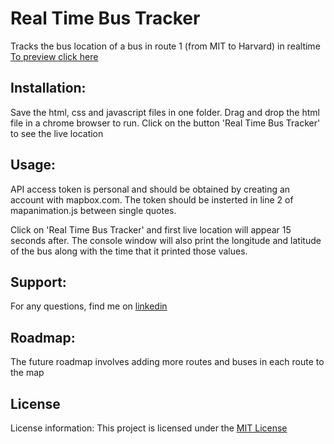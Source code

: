 # Real Time Bus Tracker
Tracks the bus location of a bus in route 1 (from MIT to Harvard) in realtime [To preview click here](https://raw.githack.com/skaramje/RealTimeBusTracker/main/index.html)

## Installation:
Save the html, css and javascript files in one folder.  Drag and drop the html file in a chrome browser to run.  Click on the button 'Real Time Bus Tracker' to see the live location 

## Usage:
API access token is personal and should be obtained by creating an account with mapbox.com.  The token should be insterted in line 2 of mapanimation.js between single quotes.

Click on 'Real Time Bus Tracker' and first live location will appear 15 seconds after.  The console window will also print the longitude and latitude of the bus along with the time that it printed those values.

## Support:
For any questions, find me on [linkedin](https://www.linkedin.com/in/simrat-karamjeet/)

## Roadmap: 
The future roadmap involves adding more routes and buses in each route to the map

## License
License information: This project is licensed under the [MIT License](https://github.com/skaramje/PacMen-Exercise/blob/main/LICENSE)
